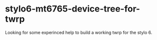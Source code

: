# stylo6-mt6765-device-tree-for-twrp
Looking for some experinced help to build a working twrp for the stylo 6.
